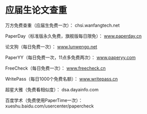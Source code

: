 # 应届生论文查重

万方免费查重（应届生免费一次）：
chsi.wanfangtech.net

PaperDay（标准版永久免费，旗舰版每日限免）：
www.paperday.cn

论文狗（每日免费一次）：
www.lunwengo.net

PaperYY（每日免费一次，11点多免费两次）：
www.paperyy.com

FreeCheck（每日免费一次）：
www.freecheck.cn

WritePass（每日1000个免费名额）：
www.writepass.cn

超星大雅（免费看相似度）：
dsa.dayainfo.com

百度学术（免费使用PaperTime一次）：
xueshu.baidu.com/usercenter/papercheck